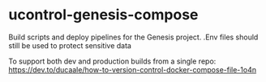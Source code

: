 # ucontrol-genesis-compose
Build scripts and deploy pipelines for the Genesis project.
.Env files should still be used to protect sensitive data 

To support both dev and production builds from a single repo:
https://dev.to/ducaale/how-to-version-control-docker-compose-file-1o4n
